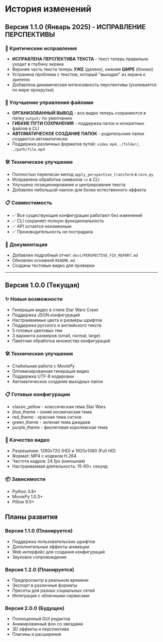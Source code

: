 # История изменений

## Версия 1.1.0 (Январь 2025) - ИСПРАВЛЕНИЕ ПЕРСПЕКТИВЫ

### 🎯 Критические исправления
- **ИСПРАВЛЕНА ПЕРСПЕКТИВА ТЕКСТА** - текст теперь правильно уходит в глубину экрана
- Верхняя часть текста теперь **УЖЕ** (далеко), нижняя **ШИРЕ** (близко) 
- Устранена проблема с текстом, который "выходил" из экрана к зрителю
- Добавлена динамическая интенсивность перспективы (усиливается по мере прокрутки)

### 📁 Улучшение управления файлами
- **ОРГАНИЗОВАННЫЙ ВЫВОД** - все видео теперь сохраняются в папку `output/` по умолчанию
- **ГИБКИЕ ПУТИ СОХРАНЕНИЯ** - поддержка папок и конкретных файлов в CLI
- **АВТОМАТИЧЕСКОЕ СОЗДАНИЕ ПАПОК** - родительские папки создаются автоматически
- Поддержка различных форматов путей: `video.mp4`, `./folder/`, `./path/file.mp4`

### 🛠️ Техническое улучшение
- Полностью переписан метод `apply_perspective_transform` в `core.py`
- Исправлена обработка символов `\n` в CLI
- Улучшено позиционирование и центрирование текста
- Добавлен небольшой наклон для более естественного эффекта

### 📋 Совместимость
- ✅ Все существующие конфигурации работают без изменений
- ✅ CLI сохраняет полную функциональность
- ✅ API остается неизменным
- ✅ Производительность не пострадала

### 📄 Документация
- Добавлен подробный отчет: `docs/PERSPECTIVE_FIX_REPORT.md`
- Обновлен основной `README.md`
- Созданы тестовые видео для проверки

---

## Версия 1.0.0 (Текущая)

### ✨ Новые возможности
- Генерация видео в стиле Star Wars Crawl
- Поддержка JSON конфигураций
- Настраиваемые цвета и размеры шрифтов
- Поддержка русского и английского текста
- 5 готовых цветовых тем
- 3 варианта размеров (small, normal, large)
- Пакетная обработка множества конфигураций

### 🛠️ Технические улучшения
- Стабильная работа с MoviePy
- Оптимизированная генерация видео
- Поддержка UTF-8 кодировки
- Автоматическое создание выходных папок

### 📋 Готовые конфигурации
- classic_yellow - классическая тема Star Wars
- blue_theme - синяя космическая тема  
- red_theme - красная тема ситхов
- green_theme - зеленая тема джедаев
- purple_theme - фиолетовая королевская тема

### 🎯 Качество видео
- Разрешение: 1280x720 (HD) и 1920x1080 (Full HD)
- Формат: MP4 с кодеком H.264
- Частота кадров: 24 fps (киношная)
- Настраиваемая длительность: 15-60+ секунд

### 📦 Зависимости
- Python 3.8+
- MoviePy 1.0.3+
- Pillow 9.0+

## Планы развития

### Версия 1.1.0 (Планируется)
- Поддержка пользовательских шрифтов
- Дополнительные эффекты анимации
- Web интерфейс для создания конфигураций
- Звуковое сопровождение

### Версия 1.2.0 (Планируется)  
- Предпросмотр в реальном времени
- Экспорт в различные форматы
- Пресеты для разных социальных сетей
- Интеграция с облачными сервисами

### Версия 2.0.0 (Будущее)
- Полноценный GUI редактор
- Анимированный фон со звездами
- 3D эффекты и перспектива
- Плагины и расширения
